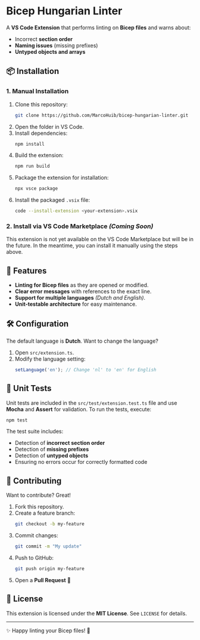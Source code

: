 # Bicep Hungarian Linter  

A **VS Code Extension** that performs linting on **Bicep files** and warns about:  

- Incorrect **section order**  
- **Naming issues** (missing prefixes)  
- **Untyped objects and arrays**  

## 📦 Installation  

### 1. Manual Installation  

1. Clone this repository:  
   ```sh  
   git clone https://github.com/MarcoHuib/bicep-hungarian-linter.git  
   ```  
2. Open the folder in VS Code.  
3. Install dependencies:  
   ```sh  
   npm install  
   ```  
4. Build the extension:  
   ```sh  
   npm run build  
   ```  
5. Package the extension for installation:  
   ```sh  
   npx vsce package  
   ```  
6. Install the packaged `.vsix` file:  
   ```sh  
   code --install-extension <your-extension>.vsix  
   ```  

### 2. Install via VS Code Marketplace *(Coming Soon)*  

This extension is not yet available on the VS Code Marketplace but will be in the future. In the meantime, you can install it manually using the steps above.  

## 🚀 Features  

- **Linting for Bicep files** as they are opened or modified.  
- **Clear error messages** with references to the exact line.  
- **Support for multiple languages** *(Dutch and English)*.  
- **Unit-testable architecture** for easy maintenance.  

## 🛠 Configuration  

The default language is **Dutch**. Want to change the language?  

1. Open `src/extension.ts`.  
2. Modify the language setting:  
   ```typescript  
   setLanguage('en'); // Change 'nl' to 'en' for English  
   ```  

## 🧪 Unit Tests  

Unit tests are included in the `src/test/extension.test.ts` file and use **Mocha** and **Assert** for validation. To run the tests, execute:  
   ```sh  
   npm test  
   ```  

The test suite includes:  
- Detection of **incorrect section order**  
- Detection of **missing prefixes**  
- Detection of **untyped objects**  
- Ensuring no errors occur for correctly formatted code  

## 📜 Contributing  

Want to contribute? Great!  

1. Fork this repository.  
2. Create a feature branch:  
   ```sh  
   git checkout -b my-feature  
   ```  
3. Commit changes:  
   ```sh  
   git commit -m "My update"  
   ```  
4. Push to GitHub:  
   ```sh  
   git push origin my-feature  
   ```  
5. Open a **Pull Request** 🚀  

## 📝 License  

This extension is licensed under the **MIT License**. See `LICENSE` for details.  

---  

✨ Happy linting your Bicep files! 🚀  
